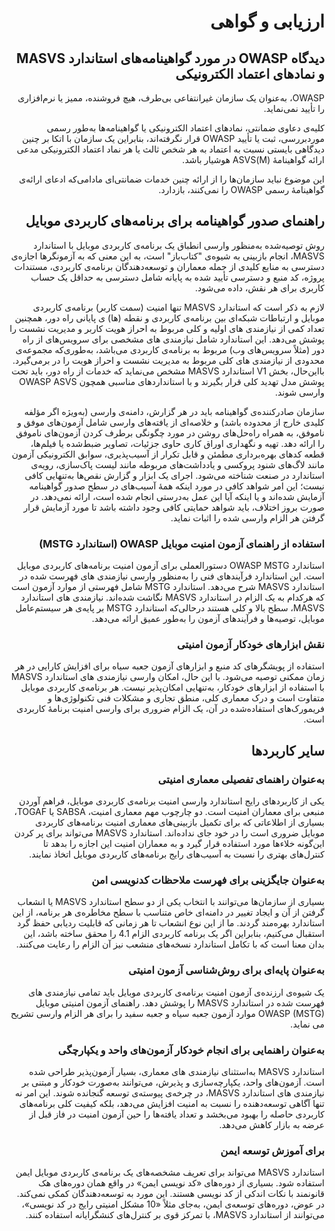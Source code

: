 <div dir="rtl" markdown="1">

# ارزیابی و گواهی

## دیدگاه OWASP در مورد گواهینامه‌های استاندارد MASVS و نمادهای اعتماد الکترونیکی

OWASP، به‌عنوان یک سازمان غیرانتفاعی بی‌طرف، هیچ فروشنده، ممیز یا نرم‌افزاری را تأیید نمی‌نماید.

کلیه‌ی دعاوی ضمانتی، نمادهای اعتماد الکترونیکی یا گواهینامه‌ها به‌طور رسمی موردبررسی، ثبت یا تأیید OWASP قرار نگرفته‌اند، بنابراین یک سازمان با اتکا بر چنین دیدگاهی بایستی نسبت به اعتماد به هر شخص ثالث یا هر نماد اعتماد الکترونیکی مدعی ارائه گواهینامۀ (M)ASVS هوشیار باشد.

این موضوع نباید سازمان‌ها را از ارائه چنین خدمات ضمانتی‌ای مادامی‌که ادعای ارائه‌ی گواهینامۀ رسمی OWASP را نمی‌کنند، بازدارد.

## راهنمای صدور گواهینامه برای برنامه‌های کاربردی موبایل

روش توصیه‌شده به‌منظور وارسی انطباق یک برنامه‌ی کاربردی موبایل با استاندارد MASVS، انجام بازبینی به شیوه‌ی "کتاب‌باز" است، به این معنی که به آزمونگرها اجازه‌ی دسترسی به منابع کلیدی از جمله معماران و توسعه‌دهندگان برنامه‌ی کاربردی، مستندات پروژه، کد منبع و دسترسی تأیید شده به پایانه شامل دسترسی به حداقل یک حساب کاربری برای هر نقش، داده می‌شود.

لازم به ذکر است که استاندارد MASVS تنها امنیت (سمت کاربر) برنامه‌ی کاربردی موبایل و ارتباطات شبکه‌ای بین برنامه‌ی کاربردی و نقطه (ها) ی پایانی راه دور، همچنین تعداد کمی از نیازمندی های اولیه و کلی مربوط به احراز هویت کاربر و مدیریت نشست را پوشش می‌دهد. این استاندارد شامل نیازمندی های مشخصی برای سرویس‌های از راه دور (مثلاً سرویس‌های وب) مربوط به برنامه‌ی کاربردی می‌باشد، به‌طوری‌که مجموعه‌ی محدودی از نیازمندی های کلی مربوط به مدیریت نشست و احراز هویت را در برمی‌گیرد. بااین‌حال، بخش V1 استاندارد MASVS مشخص می‌نماید که خدمات از راه دور، باید تحت پوشش مدل تهدید کلی قرار بگیرند و با استانداردهای مناسبی همچون OWASP ASVS وارسی شوند.

سازمان صادرکننده‌ی گواهینامه باید در هر گزارش، دامنه‌ی وارسی (به‌ویژه اگر مؤلفه کلیدی خارج از محدوده باشد) و خلاصه‌ای از یافته‌های وارسی شامل آزمون‌های موفق و ناموفق، به همراه راه‌حل‌های روشن در مورد چگونگی برطرف کردن آزمون‌های ناموفق را ارائه دهد. تهیه و نگهداری اوراق کاری حاوی جزئیات، تصاویر ضبط‌شده یا فیلم‌ها، قطعه کدهای بهره‌برداری مطمئن و قابل تکرار از آسیب‌پذیری، سوابق الکترونیکی آزمون مانند لاگ‌های شنود پروکسی و یادداشت‌های مربوطه مانند لیست پاک‌سازی، رویه‌ی استاندارد در صنعت شناخته می‌شود. اجرای یک ابزار و گزارش نقص‌ها به‌تنهایی کافی نیست؛ این امر شواهد کافی در مورد اینکه همهٔ آسیب‌های در سطح صدور گواهینامه آزمایش شده‌اند و یا اینکه آیا این عمل به‌درستی انجام شده است، ارائه نمی‌دهد. در صورت بروز اختلاف، باید شواهد حمایتی کافی وجود داشته باشد تا مورد آزمایش قرار گرفتن هر الزام وارسی شده را اثبات نماید.

<!-- \pagebreak -->

### استفاده از راهنمای آزمون امنیت موبایل OWASP (استاندارد MSTG)

استاندارد OWASP MSTG دستورالعملی برای آزمون امنیت برنامه‌های کاربردی موبایل است. این استاندارد فرآیندهای فنی را به‌منظور وارسی نیازمندی های فهرست شده در استاندارد MASVS شرح می‌دهد. استاندارد MSTG شامل فهرستی از موارد آزمون است که هرکدام به یک الزام در استاندارد MASVS نگاشت شده‌اند. نیازمندی های استاندارد MASVS، سطح بالا و کلی هستند درحالی‌که استاندارد MSTG بر پایه‌ی هر سیستم‌عامل موبایل، توصیه‌ها و فرآیندهای آزمون را به‌طور عمیق ارائه می‌دهد.

### نقش ابزارهای خودکار آزمون امنیتی

استفاده از پویشگرهای کد منبع و ابزارهای آزمون جعبه سیاه برای افزایش کارایی در هر زمان ممکنی توصیه می‌شود. با این حال، امکان وارسی نیازمندی های استاندارد MASVS با استفاده از ابزارهای خودکار، به‌تنهایی امکان‌پذیر نیست. هر برنامه‌ی کاربردی موبایل متفاوت است و درک معماری کلی، منطق تجاری و مشکلات فنی تکنولوژی‌ها و فریمورک‌های استفاده‌شده در آن، یک الزام ضروری برای وارسی امنیت برنامۀ کاربردی است.

## سایر کاربردها

### به‌عنوان راهنمای تفصیلی معماری امنیتی

یکی از کاربردهای رایج استاندارد وارسی امنیت برنامه‌ی کاربردی موبایل، فراهم آوردن منبعی برای معماران امنیت است. دو چارچوب مهم معماری امنیت، SABSA یا TOGAF، بسیاری از اطلاعاتی  که برای تکمیل بازبینی‌های معماری امنیت برنامه‌های کاربردی موبایل ضروری است را در خود جای نداده‌اند. استاندارد MASVS می‌تواند برای پر کردن این‌گونه خلاءها مورد استفاده قرار گیرد و به معماران امنیت این اجازه را بدهد تا کنترل‌های بهتری را نسبت به آسیب‌های رایج برنامه‌های کاربردی موبایل اتخاذ نمایند.

### به‌عنوان جایگزینی برای فهرست ملاحظات کدنویسی امن

بسیاری از سازمان‌ها می‌توانند با انتخاب یکی از دو سطح استاندارد MASVS یا انشعاب گرفتن از آن و ایجاد تغییر در دامنه‌ای خاص متناسب با سطح مخاطره‌ی هر برنامه، از این استاندارد بهره‌مند گردند. ما از این نوع انشعاب تا هر زمانی که قابلیت ردیابی حفظ گرد استقبال می‌کنیم، بنابراین اگر یک برنامه کاربردی الزام 4.1 را محقق ساخته باشد، این بدان معنا است که با تکامل استاندارد نسخه‌های منشعب نیز آن الزام را رعایت می‌کنند.

### به‌عنوان پایه‌ای برای روش‌شناسی آزمون امنیتی

یک شیوه‌ی ارزنده‌ی آزمون امنیت برنامه‌ی کاربردی موبایل باید تمامی نیازمندی های فهرست شده در استاندارد MASVS را پوشش دهد. راهنمای آزمون امنیتی موبایل OWASP (MSTG) موارد آزمون جعبه سیاه و جعبه سفید را برای هر الزام وارسی تشریح می نماید.

### به‌عنوان راهنمایی برای انجام خودکار آزمون‌های واحد و یکپارچگی

استاندارد MASVS به‌استثنای نیازمندی های معماری، بسیار آزمون‌پذیر طراحی شده است. آزمون‌های واحد، یکپارچه‌سازی و پذیرش، می‌توانند به‌صورت خودکار و مبتنی بر نیازمندی های استاندارد MASVS، در چرخه‌ی پیوسته‌ی توسعه گنجانده شوند. این امر نه تنها آگاهی توسعه‌دهنده را نسبت به امنیت افزایش می‌دهد، بلکه کیفیت کلی برنامه‌های کاربردی حاصله را بهبود می‌بخشد و تعداد یافته‌ها را حین آزمون امنیت در فاز قبل از عرضه به بازار کاهش می‌دهد.

### برای آموزش توسعه ایمن 

استاندارد MASVS می‌تواند برای تعریف مشخصه‌های یک برنامه‌ی کاربردی موبایل ایمن استفاده شود. بسیاری از دوره‌های «کد نویسی ایمن» در واقع همان دوره‌های هک قانونمند با نکات اندکی از کد نویسی هستند. این مورد به توسعه‌دهندگان کمکی نمی‌کند. در عوض، دوره‌های توسعه‌ی ایمن، به‌جای مثلاً «10 مشکل امنیتی رایج در کد نویسی»، می‌توانند از استاندارد MASVS، با تمرکز قوی بر کنترل‌های کنشگرایانه استفاده کنند.

</div>
